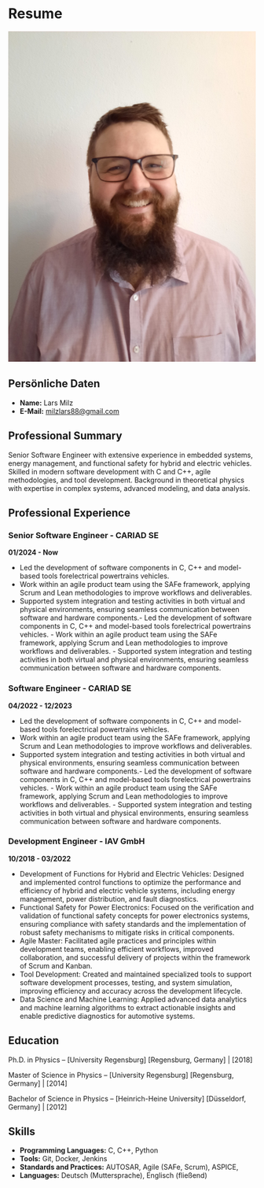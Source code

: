 # Resume

![Foto](Bild.jpg)

## Persönliche Daten
- **Name:** Lars Milz
- **E-Mail:** milzlars88@gmail.com

## Professional Summary
Senior Software Engineer with extensive experience in embedded systems, energy management, 
and functional safety for hybrid and electric vehicles. Skilled in modern software development 
with C and C++, agile methodologies, and tool development. 
Background in theoretical physics with expertise in complex systems, advanced modeling, and data analysis.

## Professional Experience
### Senior Software Engineer - CARIAD SE
**01/2024 - Now**
- Led the development of software components in C, C++ and model-based tools forelectrical powertrains vehicles. 
- Work within an agile product team using the SAFe framework, applying Scrum and Lean methodologies to improve workflows and deliverables. 
- Supported system integration and testing activities in both virtual and physical environments, ensuring seamless communication between software and hardware components.- Led the development of software components in C, C++ and model-based tools forelectrical powertrains vehicles. - Work within an agile product team using the SAFe framework, applying Scrum and Lean methodologies to improve workflows and deliverables. - Supported system integration and testing activities in both virtual and physical environments, ensuring seamless communication between software and hardware components.

### Software Engineer - CARIAD SE
**04/2022 - 12/2023**
- Led the development of software components in C, C++ and model-based tools forelectrical powertrains vehicles. 
- Work within an agile product team using the SAFe framework, applying Scrum and Lean methodologies to improve workflows and deliverables. 
- Supported system integration and testing activities in both virtual and physical environments, ensuring seamless communication between software and hardware components.- Led the development of software components in C, C++ and model-based tools forelectrical powertrains vehicles. - Work within an agile product team using the SAFe framework, applying Scrum and Lean methodologies to improve workflows and deliverables. - Supported system integration and testing activities in both virtual and physical environments, ensuring seamless communication between software and hardware components.

### Development Engineer - IAV GmbH
**10/2018 - 03/2022**
- Development of Functions for Hybrid and Electric Vehicles: Designed and implemented control functions to optimize the performance and efficiency of hybrid and electric vehicle systems, including energy management, power distribution, and fault diagnostics.
- Functional Safety for Power Electronics: Focused on the verification and validation of functional safety concepts for power electronics systems, ensuring compliance with safety standards and the implementation of robust safety mechanisms to mitigate risks in critical components.
- Agile Master: Facilitated agile practices and principles within development teams, enabling efficient workflows, improved collaboration, and successful delivery of projects within the framework of Scrum and Kanban.
- Tool Development: Created and maintained specialized tools to support software development processes, testing, and system simulation, improving efficiency and accuracy across the development lifecycle.
- Data Science and Machine Learning: Applied advanced data analytics and machine learning algorithms to extract actionable insights and enable predictive diagnostics for automotive systems.

## Education
Ph.D. in Physics – [University Regensburg]
[Regensburg, Germany] | [2018]

Master of Science in Physics – [University Regensburg]
[Regensburg, Germany] | [2014]

Bachelor of Science in Physics – [Heinrich-Heine University]
[Düsseldorf, Germany] | [2012]

## Skills
- **Programming Languages:** C, C++, Python
- **Tools:** Git, Docker, Jenkins
- **Standards and Practices:** AUTOSAR, Agile (SAFe, Scrum), ASPICE,
- **Languages:** Deutsch (Muttersprache), Englisch (fließend)